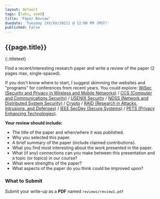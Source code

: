 ```yaml
---
layout: default
tags: [labs, seed]
title: 'Paper Review'
duedate: 'Tuesday [XX/XX/2021] @ 12:00 PM (MST)'
published: False
---
```


## {{page.title}}
{:.titletext}

Find a recent/interesting research paper and write a review of the paper (2 pages max, single-spaced).

If you don't know where to start, I suggest skimming the websites and "programs" for conferences from recent years.
You could explore:
[WiSec (Security and Privacy in Wireless and Mobile Networks)](https://wisec2020.ins.jku.at) /
[CCS (Computer and Communications Security)](https://www.sigsac.org/ccs/CCS2020/) /
[USENIX Security](https://www.usenix.org/conference/usenixsecurity20) /
[NDSS (Network and Distributed System Security)](https://www.ndss-symposium.org/ndss2020/) /
[Crypto](https://crypto.iacr.org/2020/) /
[RAID (Research in Attacks, Intrusions, and Defenses)](https://www.raid-2019.org) /
[IEEE SecDev (Secure Systems)](https://secdev.ieee.org/2020/Home) /
[PETS (Privacy Enhancing Technologies)](https://petsymposium.org).

**Your review should include:**
- The title of the paper and when/where it was published.
- Why you selected this paper.
- A brief summary of the paper (include claimed contributions).
- What you find most interesting about the work presented in the paper.
- What (if any) connections can you make between this presentation and a topic (or topics) in our course?
- What were strengths of the paper?
- What aspects of the paper do you think could be improved upon?  

### What to Submit

Submit your write-up as a **PDF** named `reviews/review1.pdf`
<!-- Submit your write-up as a **PDF** named `reviews/review2.pdf` -->
<!-- Submit your write-up as a **PDF** named `reviews/review3.pdf` -->

